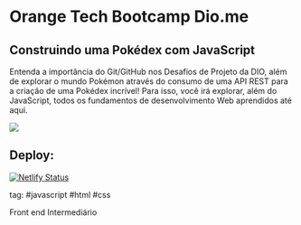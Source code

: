 # Orange Tech Bootcamp Dio.me

## Construindo uma Pokédex com JavaScript

Entenda a importância do Git/GitHub nos Desafios de Projeto da DIO, além de explorar o mundo Pokémon através do consumo de uma API REST para a criação de uma Pokédex incrível! Para isso, você irá explorar, além do JavaScript, todos os fundamentos de desenvolvimento Web aprendidos até aqui.

![](https://media.giphy.com/media/cfyPSEc6ayspeiCrec/giphy.gif)

## Deploy:

[![Netlify Status](https://api.netlify.com/api/v1/badges/2980ec5e-1a24-4535-ab69-ba7d2f65ba6f/deploy-status)](https://app.netlify.com/sites/projeto-pokedex-pokemon/deploys)

tag: #javascript #html #css

Front end
Intermediário
